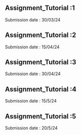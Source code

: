 ## Assignment_Tutorial :1 

Submission date : 30/03/24
## Assignment_Tutorial :2
Submission date : 15/04/24
## Assignment_Tutorial :3

Submission date : 30/04/24
## Assignment_Tutorial :4

Submission date : 15/5/24

## Assignment_Tutorial :5

Submission date : 20/5/24 